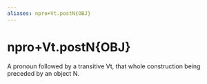 ```yaml
---
aliases: npro+Vt.postN{OBJ}
---
```

# npro+Vt.postN{OBJ}

A pronoun followed by a transitive Vt, that whole construction being preceded by an object N.